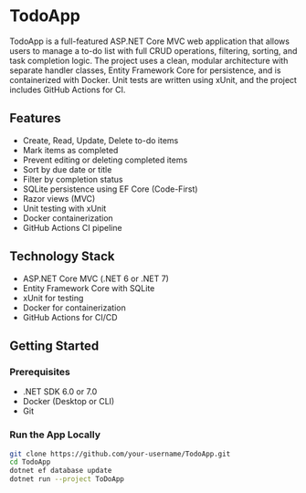 # TodoApp

TodoApp is a full-featured ASP.NET Core MVC web application that allows users to manage a to-do list with full CRUD operations, filtering, sorting, and task completion logic. The project uses a clean, modular architecture with separate handler classes, Entity Framework Core for persistence, and is containerized with Docker. Unit tests are written using xUnit, and the project includes GitHub Actions for CI.

## Features

- Create, Read, Update, Delete to-do items
- Mark items as completed
- Prevent editing or deleting completed items
- Sort by due date or title
- Filter by completion status
- SQLite persistence using EF Core (Code-First)
- Razor views (MVC)
- Unit testing with xUnit
- Docker containerization
- GitHub Actions CI pipeline

## Technology Stack

- ASP.NET Core MVC (.NET 6 or .NET 7)
- Entity Framework Core with SQLite
- xUnit for testing
- Docker for containerization
- GitHub Actions for CI/CD

## Getting Started

### Prerequisites

- .NET SDK 6.0 or 7.0
- Docker (Desktop or CLI)
- Git

### Run the App Locally

```bash
git clone https://github.com/your-username/TodoApp.git
cd TodoApp
dotnet ef database update
dotnet run --project ToDoApp
